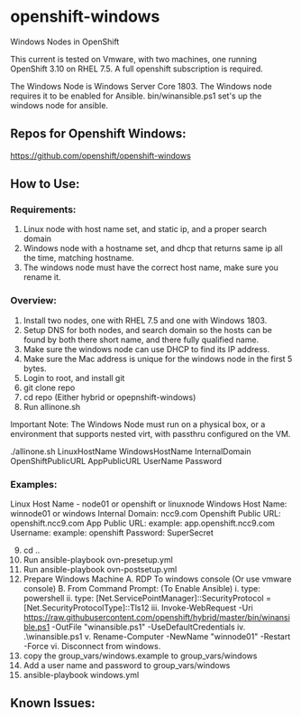 # openshift-windows
Windows Nodes in OpenShift

This current is tested on Vmware, with two machines, one running OpenShift 3.10 on RHEL 7.5.
A full openshift subscription is required.

The Windows Node is Windows Server Core 1803.
The Windows node requires it to be enabled for Ansible.
bin/winansible.ps1 set's up the windows node for ansible.

## Repos for Openshift Windows:

https://github.com/openshift/openshift-windows

## How to Use:

### Requirements:

1. Linux node with host name set, and static ip, and a proper search domain
2. Windows node with a hostname set, and dhcp that returns same ip all the time, matching hostname.
3. The windows node must have the correct host name, make sure you rename it.

### Overview:

1. Install two nodes, one with RHEL 7.5 and one with Windows 1803.
2. Setup DNS for both nodes, and search domain so the hosts can be found by both there short name, and there fully qualified name.
3. Make sure the windows node can use DHCP to find its IP address.
4. Make sure the Mac address is unique for the windows node in the first 5 bytes.
5. Login to root, and install git
6. git clone repo
7. cd repo (Either hybrid or opepnshift-windows)
8. Run allinone.sh

Important Note: The Windows Node must run on a physical box, or a environment that supports nested virt, with passthru configured on the VM. 

./allinone.sh LinuxHostName WindowsHostName InternalDomain OpenShiftPublicURL AppPublicURL UserName Password

### Examples:

Linux Host Name - node01 or openshift or linuxnode
Windows Host Name: winnode01 or windows 
Internal Domain: ncc9.com
Openshift Public URL: openshift.ncc9.com
App Public URL: example: app.openshift.ncc9.com
Username:  example: openshift
Password:  SuperSecret


9. cd ..
10. Run ansible-playbook ovn-presetup.yml
11. Run ansible-playbook ovn-postsetup.yml
12. Prepare Windows Machine
    A. RDP To windows console (Or use vmware console)
    B. From Command Prompt: (To Enable Ansible)
         i. type: powershell 
        ii. type: [Net.ServicePointManager]::SecurityProtocol = [Net.SecurityProtocolType]::Tls12
        iii. Invoke-WebRequest -Uri https://raw.githubusercontent.com/openshift/hybrid/master/bin/winansible.ps1 -OutFile "winansible.ps1" -UseDefaultCredentials
        iv. .\winansible.ps1
        v.   Rename-Computer -NewName "winnode01" -Restart -Force
        vi.  Disconnect from windows.
13. copy the group_vars/windows.example to group_vars/windows
14. Add a user name and password to group_vars/windows
15. ansible-playbook windows.yml

## Known Issues:
